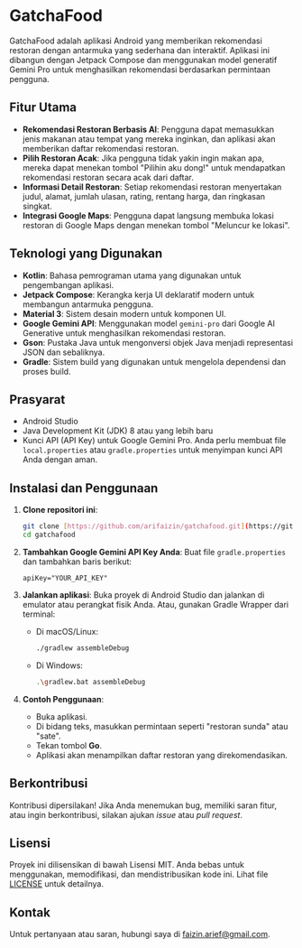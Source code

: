 # GatchaFood

GatchaFood adalah aplikasi Android yang memberikan rekomendasi restoran dengan antarmuka yang sederhana dan interaktif. Aplikasi ini dibangun dengan Jetpack Compose dan menggunakan model generatif Gemini Pro untuk menghasilkan rekomendasi berdasarkan permintaan pengguna.

## Fitur Utama

* **Rekomendasi Restoran Berbasis AI**: Pengguna dapat memasukkan jenis makanan atau tempat yang mereka inginkan, dan aplikasi akan memberikan daftar rekomendasi restoran.
* **Pilih Restoran Acak**: Jika pengguna tidak yakin ingin makan apa, mereka dapat menekan tombol "Pilihin aku dong!" untuk mendapatkan rekomendasi restoran secara acak dari daftar.
* **Informasi Detail Restoran**: Setiap rekomendasi restoran menyertakan judul, alamat, jumlah ulasan, rating, rentang harga, dan ringkasan singkat.
* **Integrasi Google Maps**: Pengguna dapat langsung membuka lokasi restoran di Google Maps dengan menekan tombol "Meluncur ke lokasi".

## Teknologi yang Digunakan

* **Kotlin**: Bahasa pemrograman utama yang digunakan untuk pengembangan aplikasi.
* **Jetpack Compose**: Kerangka kerja UI deklaratif modern untuk membangun antarmuka pengguna.
* **Material 3**: Sistem desain modern untuk komponen UI.
* **Google Gemini API**: Menggunakan model `gemini-pro` dari Google AI Generative untuk menghasilkan rekomendasi restoran.
* **Gson**: Pustaka Java untuk mengonversi objek Java menjadi representasi JSON dan sebaliknya.
* **Gradle**: Sistem build yang digunakan untuk mengelola dependensi dan proses build.

## Prasyarat

* Android Studio
* Java Development Kit (JDK) 8 atau yang lebih baru
* Kunci API (API Key) untuk Google Gemini Pro. Anda perlu membuat file `local.properties` atau `gradle.properties` untuk menyimpan kunci API Anda dengan aman.

## Instalasi dan Penggunaan

1.  **Clone repositori ini**:
    ```sh
    git clone [https://github.com/arifaizin/gatchafood.git](https://github.com/arifaizin/gatchafood.git)
    cd gatchafood
    ```

2.  **Tambahkan Google Gemini API Key Anda**:
    Buat file `gradle.properties` dan tambahkan baris berikut:
    ```properties
    apiKey="YOUR_API_KEY"
    ```

3.  **Jalankan aplikasi**:
    Buka proyek di Android Studio dan jalankan di emulator atau perangkat fisik Anda. Atau, gunakan Gradle Wrapper dari terminal:
    * Di macOS/Linux:
        ```sh
        ./gradlew assembleDebug
        ```
    * Di Windows:
        ```sh
        .\gradlew.bat assembleDebug
        ```

4.  **Contoh Penggunaan**:
    * Buka aplikasi.
    * Di bidang teks, masukkan permintaan seperti "restoran sunda" atau "sate".
    * Tekan tombol **Go**.
    * Aplikasi akan menampilkan daftar restoran yang direkomendasikan.

## Berkontribusi

Kontribusi dipersilakan! Jika Anda menemukan bug, memiliki saran fitur, atau ingin berkontribusi, silakan ajukan _issue_ atau _pull request_.

## Lisensi

Proyek ini dilisensikan di bawah Lisensi MIT. Anda bebas untuk menggunakan, memodifikasi, dan mendistribusikan kode ini. Lihat file [LICENSE](https://opensource.org/licenses/MIT) untuk detailnya.

## Kontak

Untuk pertanyaan atau saran, hubungi saya di [faizin.arief@gmail.com](mailto:faizin.arief@gmail.com).
